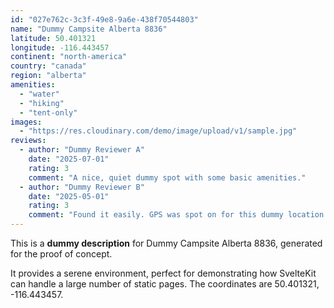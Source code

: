 ```yaml
---
id: "027e762c-3c3f-49e8-9a6e-438f70544803"
name: "Dummy Campsite Alberta 8836"
latitude: 50.401321
longitude: -116.443457
continent: "north-america"
country: "canada"
region: "alberta"
amenities:
  - "water"
  - "hiking"
  - "tent-only"
images:
  - "https://res.cloudinary.com/demo/image/upload/v1/sample.jpg"
reviews:
  - author: "Dummy Reviewer A"
    date: "2025-07-01"
    rating: 3
    comment: "A nice, quiet dummy spot with some basic amenities."
  - author: "Dummy Reviewer B"
    date: "2025-05-01"
    rating: 3
    comment: "Found it easily. GPS was spot on for this dummy location."
---
```


This is a **dummy description** for Dummy Campsite Alberta 8836, generated for the proof of concept.

It provides a serene environment, perfect for demonstrating how SvelteKit can handle a large number of static pages. The coordinates are 50.401321, -116.443457.
